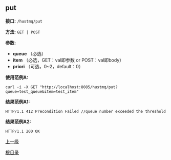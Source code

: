 ## put ##

**接口:** `/hustmq/put`

**方法:** `GET | POST`

**参数:**  

*  **queue** （必选）  
*  **item** （必选，GET：val即参数 or POST：val即body）  
*  **priori** （可选，0~2，default：0）    

**使用范例A:**

    curl -i -X GET "http://localhost:8085/hustmq/put?queue=test_queue&item=test_item"

**结果范例A1:**

	HTTP/1.1 412 Precondition Failed //queue number exceeded the threshold

**结果范例A2:**

	HTTP/1.1 200 OK

[上一级](../hustmq.md)

[根目录](../../index.md)